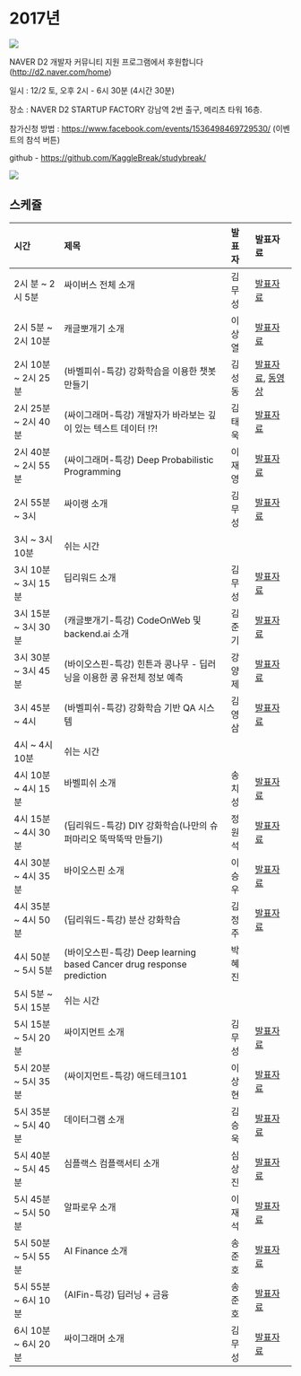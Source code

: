 # 2017년

![](img/title.png)

 NAVER D2 개발자 커뮤니티 지원 프로그램에서 후원합니다(http://d2.naver.com/home)
 
 일시 : 12/2 토, 오후 2시 - 6시 30분 (4시간 30분)
 
 장소 : NAVER D2 STARTUP FACTORY
       강남역 2번 출구, 메리츠 타워 16층.
 
 참가신청 방법 : https://www.facebook.com/events/1536498469729530/  (이벤트의 참석 버튼)
  
 github - https://github.com/KaggleBreak/studybreak/
 
![](img/d2.png)

## 스케쥴

| 시간                | 제목                                                                  | 발표자 | 발표자료 |
|:---	|:---	|:---	|:---	|
| 2시 분 ~ 2시 5분    | 싸이버스 전체 소개                                                    | 김무성 |[발표자료](https://drive.google.com/open?id=1nXSfNk7-z74zULzBZX6NKixc6KD-3lmU6Nlr_TujsHI)|
| 2시 5분 ~ 2시 10분  | 캐글뽀개기 소개                                                       | 이상열 |[발표자료](https://drive.google.com/open?id=1ry3dxJRanKvHFBeQig1KeoTdwlYg65NxTNj8okdEM1E)|
| 2시 10분 ~ 2시 25분 | (바벨피쉬-특강) 강화학습을 이용한 챗봇 만들기                         | 김성동 |[발표자료](https://drive.google.com/open?id=1thN7vY8QnWtVM1X5myoxnhRi8DK1tlpG), [동영상](https://www.youtube.com/watch?v=nBSmxTW8FxY&index=6&list=PLwpQPUw3B57MCEt9IaWaenaDELAk_Y1o4)|
| 2시 25분 ~ 2시 40분 | (싸이그래머-특강) 개발자가 바라보는 깊이 있는 텍스트 데이터 !?!       | 김태욱 |[발표자료](https://drive.google.com/open?id=15Ne9szhwy7WrohIcf9Y0G0xjlnsiCQ03)|
| 2시 40분 ~ 2시 55분 | (싸이그래머-특강) Deep Probabilistic Programming                      | 이재영 |[발표자료](https://drive.google.com/open?id=1fQhsLyQqSS8AFiTKTZyZpm6zyqilJ3Tu)|
| 2시 55분 ~ 3시      | 싸이랭 소개                                                           | 김무성 |[발표자료](https://drive.google.com/open?id=1SeD74ItdrpAuB3lWceZ5LgRrBbaCf8D6ztCAwsLr23U)|
| 3시 ~ 3시 10분      | 쉬는 시간                                                             |        |          |
| 3시 10분 ~ 3시 15분 | 딥리워드 소개                                                         | 김무성 |[발표자료](https://drive.google.com/open?id=1IHeCIW9bJpYSujl1zMlMyVh9Qht7T4fYPKRdP3pYvSA)|
| 3시 15분 ~ 3시 30분 | (캐글뽀개기-특강) CodeOnWeb 및 backend.ai 소개                        | 김준기 |[발표자료](https://drive.google.com/open?id=1qUY25XCwnp5rMoQ_8629IkOWUdYHibHe)|
| 3시 30분 ~ 3시 45분 | (바이오스핀-특강) 힌튼과 콩나무 - 딥러닝을 이용한 콩 유전체 정보 예측 | 강양제 |[발표자료](https://drive.google.com/open?id=1GDCHDvW_OZnRQMkHcFlHFUxxFMAaCN55)|
| 3시 45분 ~ 4시      | (바벨피쉬-특강) 강화학습 기반 QA 시스템                               | 김영삼 |[발표자료](https://drive.google.com/open?id=1dWM6fRufZFWQvqp2NKvqXjrfBe_68tnu)|
| 4시 ~ 4시 10분      | 쉬는 시간                                                             |        |          |
| 4시 10분~ 4시 15분  | 바벨피쉬 소개                                                         | 송치성 |[발표자료](https://drive.google.com/open?id=17_dvC26reJtbweGyM2X-QaAol5kFp1_1)  |
| 4시 15분 ~ 4시 30분 | (딥리워드-특강) DIY 강화학습(나만의 슈퍼마리오 뚝딱뚝딱 만들기)       | 정원석 |[발표자료](https://drive.google.com/open?id=1Kdgyj99Lfx4F84jf8c6-yz9yOmtQN0_TO-EfG11vkBM)|
| 4시 30분 ~ 4시 35분 | 바이오스핀 소개                                                       | 이승우 |[발표자료](https://drive.google.com/open?id=1RW8zHsX_6T6LFvHDj_6TyrSynTK8BlU3)|
| 4시 35분 ~ 4시 50분 | (딥리워드-특강) 분산 강화학습 | 김정주 |[발표자료](https://drive.google.com/open?id=1LSN12iY0bNDKmDeqlgGoswqpUqWjDgsI)|
| 4시 50분 ~ 5시 5분  | (바이오스핀-특강) Deep learning based Cancer drug response prediction | 박혜진 ||
| 5시 5분 ~ 5시 15분  | 쉬는 시간                                                             |        |          |
| 5시 15분 ~ 5시 20분 | 싸이지먼트 소개                                                       | 김무성 |[발표자료](https://drive.google.com/open?id=1r7NCOdsih4AupBNr22CLkb22VrRO62pFlMMcmSiIR0Q)|
| 5시 20분 ~ 5시 35분 | (싸이지먼트-특강) 애드테크101                                         | 이상현 |[발표자료](https://drive.google.com/open?id=1b5eEGbMN081PZiLGV1rQhvIXcnztpQ2p)|
| 5시 35분 ~ 5시 40분 | 데이터그램 소개                                                       | 김승욱 |[발표자료](https://drive.google.com/open?id=1gRFlhco6Zucbruy7RtLAeLADE0t1k4P2)|
| 5시 40분 ~ 5시 45분 | 심플랙스 컴플랙서티 소개                                              | 심상진 |[발표자료](https://drive.google.com/open?id=1KNEiNBm8IQJJpKcL43gw8y1JbueRFiwi)|
| 5시 45분 ~ 5시 50분 | 알파로우 소개                                                         | 이재석 |[발표자료](https://drive.google.com/open?id=1uwQ8KgD7065l8UCGep4ZLasAkfYFuNGK)|
| 5시 50분 ~ 5시 55분 | AI Finance 소개                                                       | 송준호 |[발표자료](https://drive.google.com/open?id=1CkS-t8EnIafM9ZD6uao29Y-XWnh_0Tr6)|
| 5시 55분 ~ 6시 10분 | (AIFin-특강) 딥러닝 + 금융                                            | 송준호 |[발표자료](https://drive.google.com/open?id=1Z8V6vMz2jW6fwxZZn_II8ozLvoZm0nZS)|
| 6시 10분 ~ 6시 20분 | 싸이그래머 소개                                                       | 김무성 |[발표자료](https://drive.google.com/open?id=1RTv1-tJJqExtuk5RhCJn2B5jo2B3pYDwVKXhNGoH16s)|
